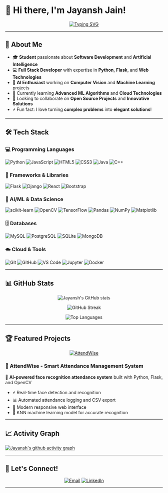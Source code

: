 # 👋 Hi there, I'm Jayansh Jain!

<div align="center">
  
[![Typing SVG](https://readme-typing-svg.herokuapp.com?font=Fira+Code&size=30&duration=3000&pause=1000&color=36BCF7&center=true&vCenter=true&width=600&lines=Full+Stack+Developer;AI+%26+ML+Enthusiast;Problem+Solver;Tech+Explorer)](https://git.io/typing-svg)

</div>

---

## 🚀 About Me

- 🎓 **Student** passionate about **Software Development** and **Artificial Intelligence**
- 💻 **Full Stack Developer** with expertise in **Python**, **Flask**, and **Web Technologies**
- 🤖 **AI Enthusiast** working on **Computer Vision** and **Machine Learning** projects
- 🌱 Currently learning **Advanced ML Algorithms** and **Cloud Technologies**
- 🎯 Looking to collaborate on **Open Source Projects** and **Innovative Solutions**
- ⚡ Fun fact: I love turning **complex problems** into **elegant solutions**!

---

## 🛠️ Tech Stack

### 💻 Programming Languages
![Python](https://img.shields.io/badge/Python-3776AB?style=for-the-badge&logo=python&logoColor=white)
![JavaScript](https://img.shields.io/badge/JavaScript-F7DF1E?style=for-the-badge&logo=javascript&logoColor=black)
![HTML5](https://img.shields.io/badge/HTML5-E34F26?style=for-the-badge&logo=html5&logoColor=white)
![CSS3](https://img.shields.io/badge/CSS3-1572B6?style=for-the-badge&logo=css3&logoColor=white)
![Java](https://img.shields.io/badge/Java-ED8B00?style=for-the-badge&logo=java&logoColor=white)
![C++](https://img.shields.io/badge/C++-00599C?style=for-the-badge&logo=c%2B%2B&logoColor=white)

### 🚀 Frameworks & Libraries
![Flask](https://img.shields.io/badge/Flask-000000?style=for-the-badge&logo=flask&logoColor=white)
![Django](https://img.shields.io/badge/Django-092E20?style=for-the-badge&logo=django&logoColor=white)
![React](https://img.shields.io/badge/React-20232A?style=for-the-badge&logo=react&logoColor=61DAFB)
![Bootstrap](https://img.shields.io/badge/Bootstrap-563D7C?style=for-the-badge&logo=bootstrap&logoColor=white)

### 🤖 AI/ML & Data Science
![scikit-learn](https://img.shields.io/badge/scikit--learn-F7931E?style=for-the-badge&logo=scikit-learn&logoColor=white)
![OpenCV](https://img.shields.io/badge/OpenCV-5C3EE8?style=for-the-badge&logo=opencv&logoColor=white)
![TensorFlow](https://img.shields.io/badge/TensorFlow-FF6F00?style=for-the-badge&logo=tensorflow&logoColor=white)
![Pandas](https://img.shields.io/badge/Pandas-150458?style=for-the-badge&logo=pandas&logoColor=white)
![NumPy](https://img.shields.io/badge/NumPy-013243?style=for-the-badge&logo=numpy&logoColor=white)
![Matplotlib](https://img.shields.io/badge/Matplotlib-11557c?style=for-the-badge&logo=python&logoColor=white)

### 🗄️ Databases
![MySQL](https://img.shields.io/badge/MySQL-4479A1?style=for-the-badge&logo=mysql&logoColor=white)
![PostgreSQL](https://img.shields.io/badge/PostgreSQL-316192?style=for-the-badge&logo=postgresql&logoColor=white)
![SQLite](https://img.shields.io/badge/SQLite-07405E?style=for-the-badge&logo=sqlite&logoColor=white)
![MongoDB](https://img.shields.io/badge/MongoDB-4EA94B?style=for-the-badge&logo=mongodb&logoColor=white)

### ☁️ Cloud & Tools
![Git](https://img.shields.io/badge/Git-F05032?style=for-the-badge&logo=git&logoColor=white)
![GitHub](https://img.shields.io/badge/GitHub-100000?style=for-the-badge&logo=github&logoColor=white)
![VS Code](https://img.shields.io/badge/VS_Code-007ACC?style=for-the-badge&logo=visual-studio-code&logoColor=white)
![Jupyter](https://img.shields.io/badge/Jupyter-F37626?style=for-the-badge&logo=jupyter&logoColor=white)
![Docker](https://img.shields.io/badge/Docker-2496ED?style=for-the-badge&logo=docker&logoColor=white)

---

## 📊 GitHub Stats

<div align="center">
  
![Jayansh's GitHub stats](https://github-readme-stats.vercel.app/api?username=Jayansh21&show_icons=true&theme=tokyonight&hide_border=true&count_private=true)

![GitHub Streak](https://github-readme-streak-stats.herokuapp.com/?user=Jayansh21&theme=tokyonight&hide_border=true)

![Top Languages](https://github-readme-stats.vercel.app/api/top-langs/?username=Jayansh21&layout=compact&theme=tokyonight&hide_border=true)

</div>

---

## 🏆 Featured Projects

<div align="center">

[![AttendWise](https://github-readme-stats.vercel.app/api/pin/?username=Jayansh21&repo=AttendWise&theme=tokyonight&hide_border=true)](https://github.com/Jayansh21/AttendWise)

</div>

### 🌟 AttendWise - Smart Attendance Management System
🤖 **AI-powered face recognition attendance system** built with Python, Flask, and OpenCV
- ⚡ Real-time face detection and recognition
- 📊 Automated attendance logging and CSV export
- 🎨 Modern responsive web interface
- 🧠 KNN machine learning model for accurate recognition

---

## 📈 Activity Graph

[![Jayansh's github activity graph](https://github-readme-activity-graph.vercel.app/graph?username=Jayansh21&theme=tokyo-night&hide_border=true)](https://github.com/ashutosh00710/github-readme-activity-graph)

---

## 🤝 Let's Connect!

<div align="center">

[![Email](https://img.shields.io/badge/Email-jjayansh1021%40gmail.com-red?style=for-the-badge&logo=gmail&logoColor=white)](mailto:jjayansh1021@gmail.com)
[![LinkedIn](https://img.shields.io/badge/LinkedIn-Connect-blue?style=for-the-badge&logo=linkedin&logoColor=white)](https://www.linkedin.com/in/jayansh1021/)

</div>

---

